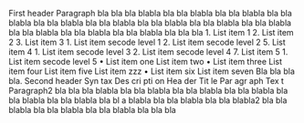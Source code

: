 First header&#10;Paragraph  bla bla bla blabla bla bla blabla bla bla blabla bla bla blabla bla bla blabla bla bla blabla bla bla&#10; blabla bla bla blabla bla bla&#10;blabla bla bla blabla bla bla blabla bla bla blabla bla bla bla&#10;1. List item 1&#10;2. List item 2&#10;3. List item 3&#10;1. List item secode level 1&#10;2. List item secode level 2&#10;5. List item 4&#10;1. List item secode level 3&#10;2. List item secode level 4&#10;7. List item 5&#10;1. List item secode level 5&#10;• List item one&#10; List item two&#10;• List item three&#10; List item four&#10; List item five&#10; List item zzz&#10;• List item six&#10; List item seven&#10;Bla bla bla &#10; bla. &#10;  &#10; &#10;Second header&#10;Syn&#10;tax&#10;Des&#10;cri&#10;pti&#10;on&#10;Hea&#10;der&#10;Tit&#10;le&#10;Par&#10;agr&#10;aph&#10;Tex&#10;t&#10;Paragraph2  bla bla bla blabla bla bla blabla bla bla blabla bla bla blabla bla bla blabla bla bla blabla bla bl&#10;a blabla bla bla blabla bla bla&#10;blabla2 bla bla blabla bla bla blabla bla bla blabla bla bla bla&#10;
